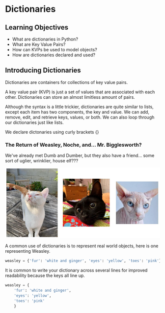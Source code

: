 # Dictionaries

## Learning Objectives

- What are dictionaries in Python?
- What are Key Value Pairs?
- How can KVPs be used to model objects?
- How are dictionaries declared and used?

## Introducing Dictionaries

Dictionaries are containers for collections of key value pairs. 

A key value pair (KVP) is just a set of values that are associated with each other. Dictionaries can store an almost limitless amount of pairs.

Although the syntax is a little trickier, dictionaries are quite similar to lists, except each item has two components, the key and value. We can add, remove, edit, and retrieve keys, values, or both. We can also loop through our dictionaries just like lists. 

We declare dictonaries using curly brackets {}

### The Return of Weasley, Noche, and... Mr. Bigglesworth?

We've already met Dumb and Dumber, but they also have a friend... some sort of uglier, wrinklier, house elf???

<img src="img/cat_trio.jpg" width="600" />

A common use of dictionaries is to represent real world objects, here is one representing Weasley.

```py
weasley = {'fur': 'white and ginger', 'eyes': 'yellow', 'toes': 'pink'}
```

It is common to write your dictionary across several lines for improved readability because the keys all line up.

```py
weasley = { 
    'fur': 'white and ginger',
    'eyes': 'yellow',
    'toes': 'pink'
    }
```
